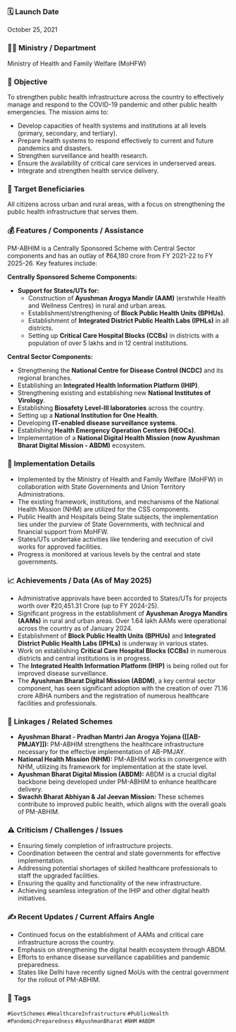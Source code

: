 

### 🗓️ **Launch Date**
October 25, 2021

### 🧑‍🏫 **Ministry / Department**
Ministry of Health and Family Welfare (MoHFW)

### 🎯 **Objective**
To strengthen public health infrastructure across the country to effectively manage and respond to the COVID-19 pandemic and other public health emergencies. The mission aims to:
- Develop capacities of health systems and institutions at all levels (primary, secondary, and tertiary).
- Prepare health systems to respond effectively to current and future pandemics and disasters.
- Strengthen surveillance and health research.
- Ensure the availability of critical care services in underserved areas.
- Integrate and strengthen health service delivery.

### 👥 **Target Beneficiaries**
All citizens across urban and rural areas, with a focus on strengthening the public health infrastructure that serves them.

### 💰 **Features / Components / Assistance**
PM-ABHIM is a Centrally Sponsored Scheme with Central Sector components and has an outlay of ₹64,180 crore from FY 2021-22 to FY 2025-26. Key features include:

**Centrally Sponsored Scheme Components:**
- **Support for States/UTs for:**
    - Construction of **Ayushman Arogya Mandir (AAM)** (erstwhile Health and Wellness Centres) in rural and urban areas.
    - Establishment/strengthening of **Block Public Health Units (BPHUs)**.
    - Establishment of **Integrated District Public Health Labs (IPHLs)** in all districts.
    - Setting up **Critical Care Hospital Blocks (CCBs)** in districts with a population of over 5 lakhs and in 12 central institutions.

**Central Sector Components:**
- Strengthening the **National Centre for Disease Control (NCDC)** and its regional branches.
- Establishing an **Integrated Health Information Platform (IHIP)**.
- Strengthening existing and establishing new **National Institutes of Virology**.
- Establishing **Biosafety Level-III laboratories** across the country.
- Setting up a **National Institution for One Health**.
- Developing **IT-enabled disease surveillance systems**.
- Establishing **Health Emergency Operation Centers (HEOCs)**.
- Implementation of a **National Digital Health Mission (now Ayushman Bharat Digital Mission - ABDM)** ecosystem.

### 📍 **Implementation Details**
- Implemented by the Ministry of Health and Family Welfare (MoHFW) in collaboration with State Governments and Union Territory Administrations.
- The existing framework, institutions, and mechanisms of the National Health Mission (NHM) are utilized for the CSS components.
- Public Health and Hospitals being State subjects, the implementation lies under the purview of State Governments, with technical and financial support from MoHFW.
- States/UTs undertake activities like tendering and execution of civil works for approved facilities.
- Progress is monitored at various levels by the central and state governments.

### 📈 **Achievements / Data** (As of May 2025)
- Administrative approvals have been accorded to States/UTs for projects worth over ₹20,451.31 Crore (up to FY 2024-25).
- Significant progress in the establishment of **Ayushman Arogya Mandirs (AAMs)** in rural and urban areas. Over 1.64 lakh AAMs were operational across the country as of January 2024.
- Establishment of **Block Public Health Units (BPHUs)** and **Integrated District Public Health Labs (IPHLs)** is underway in various states.
- Work on establishing **Critical Care Hospital Blocks (CCBs)** in numerous districts and central institutions is in progress.
- The **Integrated Health Information Platform (IHIP)** is being rolled out for improved disease surveillance.
- The **Ayushman Bharat Digital Mission (ABDM)**, a key central sector component, has seen significant adoption with the creation of over 71.16 crore ABHA numbers and the registration of numerous healthcare facilities and professionals.

### 🧩 **Linkages / Related Schemes**
- **Ayushman Bharat - Pradhan Mantri Jan Arogya Yojana ([[AB-PMJAY]]):** PM-ABHIM strengthens the healthcare infrastructure necessary for the effective implementation of AB-PMJAY.
- **National Health Mission (NHM):** PM-ABHIM works in convergence with NHM, utilizing its framework for implementation at the state level.
- **Ayushman Bharat Digital Mission (ABDM):** ABDM is a crucial digital backbone being developed under PM-ABHIM to enhance healthcare delivery.
- **Swachh Bharat Abhiyan & Jal Jeevan Mission:** These schemes contribute to improved public health, which aligns with the overall goals of PM-ABHIM.

### ⚠️ **Criticism / Challenges / Issues**
- Ensuring timely completion of infrastructure projects.
- Coordination between the central and state governments for effective implementation.
- Addressing potential shortages of skilled healthcare professionals to staff the upgraded facilities.
- Ensuring the quality and functionality of the new infrastructure.
- Achieving seamless integration of the IHIP and other digital health initiatives.

### ✍️ **Recent Updates / Current Affairs Angle**
- Continued focus on the establishment of AAMs and critical care infrastructure across the country.
- Emphasis on strengthening the digital health ecosystem through ABDM.
- Efforts to enhance disease surveillance capabilities and pandemic preparedness.
- States like Delhi have recently signed MoUs with the central government for the rollout of PM-ABHIM.

### 🔗 **Tags**
`#GovtSchemes` `#HealthcareInfrastructure` `#PublicHealth` `#PandemicPreparedness` `#AyushmanBharat` `#NHM` `#ABDM`